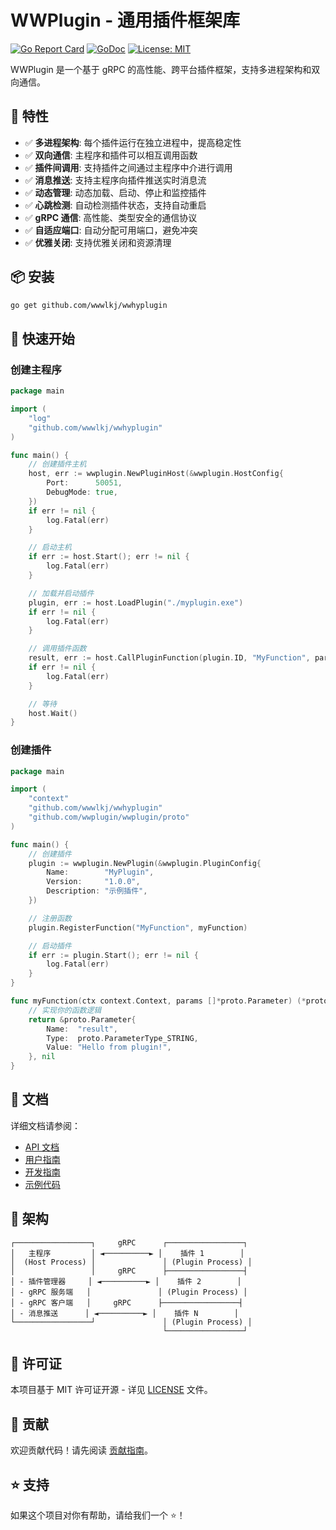# WWPlugin - 通用插件框架库

[![Go Report Card](https://goreportcard.com/badge/github.com/wwplugin/wwplugin)](https://goreportcard.com/report/github.com/wwplugin/wwplugin)
[![GoDoc](https://godoc.org/github.com/wwplugin/wwplugin?status.svg)](https://godoc.org/github.com/wwplugin/wwplugin)
[![License: MIT](https://img.shields.io/badge/License-MIT-yellow.svg)](https://opensource.org/licenses/MIT)

WWPlugin 是一个基于 gRPC 的高性能、跨平台插件框架，支持多进程架构和双向通信。

## 🚀 特性

- ✅ **多进程架构**: 每个插件运行在独立进程中，提高稳定性
- ✅ **双向通信**: 主程序和插件可以相互调用函数
- ✅ **插件间调用**: 支持插件之间通过主程序中介进行调用
- ✅ **消息推送**: 支持主程序向插件推送实时消息流
- ✅ **动态管理**: 动态加载、启动、停止和监控插件
- ✅ **心跳检测**: 自动检测插件状态，支持自动重启
- ✅ **gRPC 通信**: 高性能、类型安全的通信协议
- ✅ **自适应端口**: 自动分配可用端口，避免冲突
- ✅ **优雅关闭**: 支持优雅关闭和资源清理

## 📦 安装

```bash
go get github.com/wwwlkj/wwhyplugin
```

## 🎯 快速开始

### 创建主程序

```go
package main

import (
    "log"
    "github.com/wwwlkj/wwhyplugin"
)

func main() {
    // 创建插件主机
    host, err := wwplugin.NewPluginHost(&wwplugin.HostConfig{
        Port:      50051,
        DebugMode: true,
    })
    if err != nil {
        log.Fatal(err)
    }

    // 启动主机
    if err := host.Start(); err != nil {
        log.Fatal(err)
    }

    // 加载并启动插件
    plugin, err := host.LoadPlugin("./myplugin.exe")
    if err != nil {
        log.Fatal(err)
    }

    // 调用插件函数
    result, err := host.CallPluginFunction(plugin.ID, "MyFunction", params)
    if err != nil {
        log.Fatal(err)
    }

    // 等待
    host.Wait()
}
```

### 创建插件

```go
package main

import (
    "context"
    "github.com/wwwlkj/wwhyplugin"
    "github.com/wwplugin/wwplugin/proto"
)

func main() {
    // 创建插件
    plugin := wwplugin.NewPlugin(&wwplugin.PluginConfig{
        Name:        "MyPlugin",
        Version:     "1.0.0",
        Description: "示例插件",
    })

    // 注册函数
    plugin.RegisterFunction("MyFunction", myFunction)

    // 启动插件
    if err := plugin.Start(); err != nil {
        log.Fatal(err)
    }
}

func myFunction(ctx context.Context, params []*proto.Parameter) (*proto.Parameter, error) {
    // 实现你的函数逻辑
    return &proto.Parameter{
        Name:  "result",
        Type:  proto.ParameterType_STRING,
        Value: "Hello from plugin!",
    }, nil
}
```

## 📖 文档

详细文档请参阅：
- [API 文档](https://godoc.org/github.com/wwplugin/wwplugin)
- [用户指南](docs/user-guide.md)
- [开发指南](docs/developer-guide.md)
- [示例代码](examples/)

## 🔧 架构

```
┌─────────────────┐     gRPC      ┌─────────────────┐
│   主程序         │ ◄──────────► │    插件 1        │
│  (Host Process) │               │ (Plugin Process) │
│                 │     gRPC      ├─────────────────┤
│ - 插件管理器     │ ◄──────────► │    插件 2        │
│ - gRPC 服务端   │               │ (Plugin Process) │
│ - gRPC 客户端   │     gRPC      ├─────────────────┤
│ - 消息推送      │ ◄──────────► │    插件 N        │
└─────────────────┘               │ (Plugin Process) │
                                  └─────────────────┘
```

## 📝 许可证

本项目基于 MIT 许可证开源 - 详见 [LICENSE](LICENSE) 文件。

## 🤝 贡献

欢迎贡献代码！请先阅读 [贡献指南](CONTRIBUTING.md)。

## ⭐ 支持

如果这个项目对你有帮助，请给我们一个 ⭐！